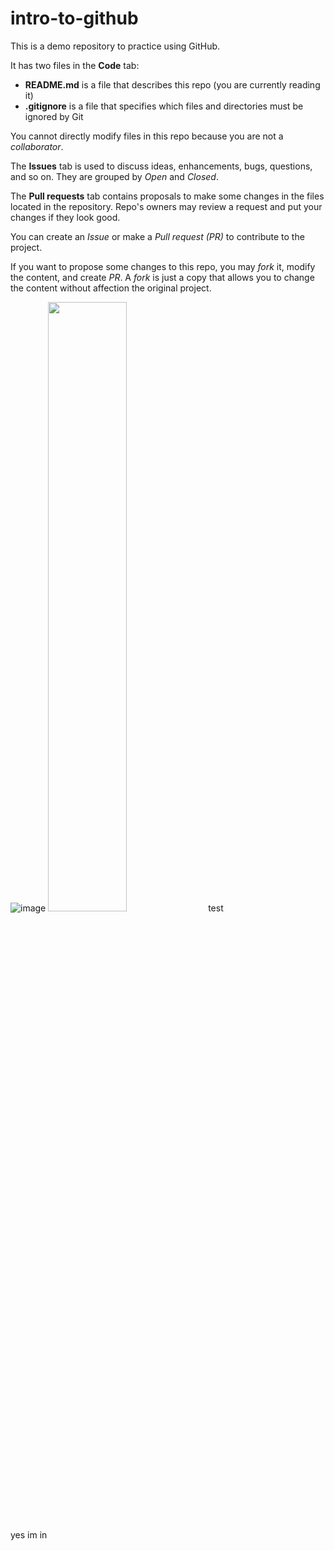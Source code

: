 # intro-to-github

This is a demo repository to practice using GitHub.

It has two files in the **Code** tab:

- **README.md** is a file that describes this repo (you are currently reading it)
- **.gitignore** is a file that specifies which files and directories must be ignored by Git

You cannot directly modify files in this repo because you are not a _collaborator_.

The **Issues** tab is used to discuss ideas, enhancements, bugs, questions, and so on. They are grouped by _Open_ and _Closed_.

The **Pull requests** tab contains proposals to make some changes in the files located in the repository. Repo's owners may review a request and put your changes if they look good.

You can create an _Issue_ or make a _Pull request (PR)_ to contribute to the project.

If you want to propose some changes to this repo, you may _fork_ it, modify the content, and create _PR_. A _fork_ is just a copy that allows you to change the content without affection the original project.

![image](https://user-images.githubusercontent.com/89562897/141726946-c73038f0-5c1a-4a9c-8f42-b6a114a59ead.png?v=4&s=20000)
<img src="https://user-images.githubusercontent.com/89562897/141726946-c73038f0-5c1a-4a9c-8f42-b6a114a59ead.png" width="50%" height="50%">
test

yes im in
